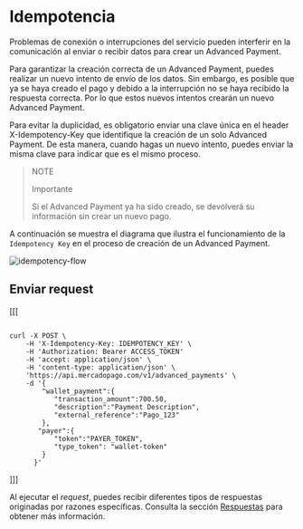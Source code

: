 # Idempotencia

Problemas de conexión o interrupciones del servicio pueden interferir en la comunicación al enviar o recibir datos para crear un Advanced Payment.

Para garantizar la creación correcta de un Advanced Payment, puedes realizar un nuevo intento de envío de los datos. Sin embargo, es posible que ya se haya creado el pago y debido a la interrupción no se haya recibido la respuesta correcta. Por lo que estos nuevos intentos crearán un nuevo Advanced Payment.

Para evitar la duplicidad, es obligatorio enviar una clave única en el header X-Idempotency-Key que identifique la creación de un solo Advanced Payment. De esta manera, cuando hagas un nuevo intento, puedes enviar la misma clave para indicar que es el mismo proceso.


> NOTE
>
> Importante
>
> Si el Advanced Payment ya ha sido creado, se devolverá su información sin crear un nuevo pago.

A continuación se muestra el diagrama que ilustra el funcionamiento de la `Idempotency Key` en el proceso de creación de un Advanced Payment.

![idempotency-flow](/images/wallet-connect/idempotency.es.png)


## Enviar request


[[[
```curl

curl -X POST \
    -H 'X-Idempotency-Key: IDEMPOTENCY_KEY' \
    -H 'Authorization: Bearer ACCESS_TOKEN'
    -H 'accept: application/json' \
    -H 'content-type: application/json' \
    'https://api.mercadopago.com/v1/advanced_payments' \
    -d '{
        "wallet_payment":{
           "transaction_amount":700.50,
           "description":"Payment Description",
           "external_reference":"Pago_123"     
        },
       "payer":{
           "token":"PAYER_TOKEN",
           "type_token": "wallet-token"
        }
      }'

```
]]]

Al ejecutar el _request_, puedes recibir diferentes tipos de respuestas originadas por razones específicas. Consulta la sección [Respuestas](/developers/es/docs/wallet-connect/payment-flow/idempotency/responses) para obtener más información.
